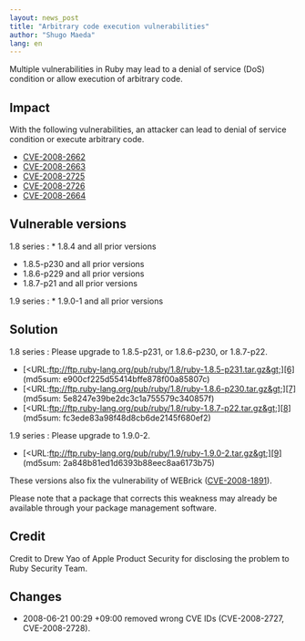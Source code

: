 ```yaml
---
layout: news_post
title: "Arbitrary code execution vulnerabilities"
author: "Shugo Maeda"
lang: en
---
```


Multiple vulnerabilities in Ruby may lead to a denial of service (DoS)
condition or allow execution of arbitrary code.

## Impact

With the following vulnerabilities, an attacker can lead to denial of
service condition or execute arbitrary code.

* [CVE-2008-2662][1]
* [CVE-2008-2663][2]
* [CVE-2008-2725][3]
* [CVE-2008-2726][4]
* [CVE-2008-2664][5]

## Vulnerable versions

1.8 series
: * 1\.8.4 and all prior versions
  * 1\.8.5-p230 and all prior versions
  * 1\.8.6-p229 and all prior versions
  * 1\.8.7-p21 and all prior versions

1.9 series
: * 1\.9.0-1 and all prior versions

## Solution

1.8 series
: Please upgrade to 1.8.5-p231, or 1.8.6-p230, or 1.8.7-p22.
  * [&lt;URL:ftp://ftp.ruby-lang.org/pub/ruby/1.8/ruby-1.8.5-p231.tar.gz&gt;][6]
    (md5sum: e900cf225d55414bffe878f00a85807c)
  * [&lt;URL:ftp://ftp.ruby-lang.org/pub/ruby/1.8/ruby-1.8.6-p230.tar.gz&gt;][7]
    (md5sum: 5e8247e39be2dc3c1a755579c340857f)
  * [&lt;URL:ftp://ftp.ruby-lang.org/pub/ruby/1.8/ruby-1.8.7-p22.tar.gz&gt;][8]
    (md5sum: fc3ede83a98f48d8cb6de2145f680ef2)

1.9 series
: Please upgrade to 1.9.0-2.
  * [&lt;URL:ftp://ftp.ruby-lang.org/pub/ruby/1.9/ruby-1.9.0-2.tar.gz&gt;][9]
    (md5sum: 2a848b81ed1d6393b88eec8aa6173b75)

These versions also fix the vulnerability of WEBrick
([CVE-2008-1891][10]).

Please note that a package that corrects this weakness may already be
available through your package management software.

## Credit

Credit to Drew Yao of Apple Product Security for disclosing the problem
to Ruby Security Team.

## Changes

* 2008-06-21 00:29 +09:00 removed wrong CVE IDs (CVE-2008-2727,
  CVE-2008-2728).



[1]: http://cve.mitre.org/cgi-bin/cvename.cgi?name=CVE-2008-2662 
[2]: http://cve.mitre.org/cgi-bin/cvename.cgi?name=CVE-2008-2663 
[3]: http://cve.mitre.org/cgi-bin/cvename.cgi?name=CVE-2008-2725 
[4]: http://cve.mitre.org/cgi-bin/cvename.cgi?name=CVE-2008-2726 
[5]: http://cve.mitre.org/cgi-bin/cvename.cgi?name=CVE-2008-2664 
[6]: ftp://ftp.ruby-lang.org/pub/ruby/1.8/ruby-1.8.5-p231.tar.gz 
[7]: ftp://ftp.ruby-lang.org/pub/ruby/1.8/ruby-1.8.6-p230.tar.gz 
[8]: ftp://ftp.ruby-lang.org/pub/ruby/1.8/ruby-1.8.7-p22.tar.gz 
[9]: ftp://ftp.ruby-lang.org/pub/ruby/1.9/ruby-1.9.0-2.tar.gz 
[10]: http://cve.mitre.org/cgi-bin/cvename.cgi?name=CVE-2008-1891 
